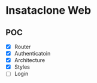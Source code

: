 # Insataclone Web

## POC

- [x] Router
- [x] Authenticatoin
- [x] Architecture
- [x] Styles
- [ ] Login

